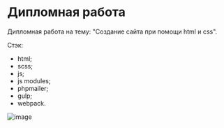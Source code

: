 # Дипломная работа

Дипломная работа на тему: "Создание сайта при помощи html и css".

Стэк: 
+ html; 
+ scss; 
+ js; 
+ js modules;
+ phpmailer;
+ gulp; 
+ webpack.

![image](https://user-images.githubusercontent.com/91759945/173764200-1d9fba26-321d-4b3e-a4af-50e870d0c10f.png)
